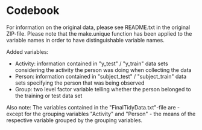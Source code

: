 # Codebook

For information on the original data, please see README.txt in the original ZIP-file. Please note that the make.unique function has been applied to the variable names in order to have distinguishable variable names.

Added variables:  
- Activity: information contained in "y\_test" / "y\_train" data sets considering the activity the person was doing when collecting the data  
- Person: information contained in "subject\_test" / "subject\_train" data sets specifying the person that was being observed  
- Group: two level factor variable telling whether the person belonged to the training or test data set

Also note: The variables contained in the "FinalTidyData.txt"-file are - except for the grouping variables "Activity" and "Person" - the means of the respective variable grouped by the grouping variables.
